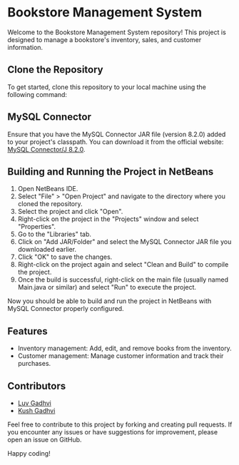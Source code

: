 # Bookstore Management System

Welcome to the Bookstore Management System repository! This project is designed to manage a bookstore's inventory, sales, and customer information.

## Clone the Repository

To get started, clone this repository to your local machine using the following command:


## MySQL Connector

Ensure that you have the MySQL Connector JAR file (version 8.2.0) added to your project's classpath. You can download it from the official website: [MySQL Connector/J 8.2.0](https://dev.mysql.com/downloads/connector/j/).

## Building and Running the Project in NetBeans

1. Open NetBeans IDE.
2. Select "File" > "Open Project" and navigate to the directory where you cloned the repository.
3. Select the project and click "Open".
4. Right-click on the project in the "Projects" window and select "Properties".
5. Go to the "Libraries" tab.
6. Click on "Add JAR/Folder" and select the MySQL Connector JAR file you downloaded earlier.
7. Click "OK" to save the changes.
8. Right-click on the project again and select "Clean and Build" to compile the project.
9. Once the build is successful, right-click on the main file (usually named Main.java or similar) and select "Run" to execute the project.

Now you should be able to build and run the project in NetBeans with MySQL Connector properly configured.

## Features

- Inventory management: Add, edit, and remove books from the inventory.
- Customer management: Manage customer information and track their purchases.

## Contributors

- [Luv Gadhvi](https://github.com/luvgadhvi)
- [Kush Gadhvi](https://github.com/kushgadhvi)

Feel free to contribute to this project by forking and creating pull requests. If you encounter any issues or have suggestions for improvement, please open an issue on GitHub.

Happy coding!
